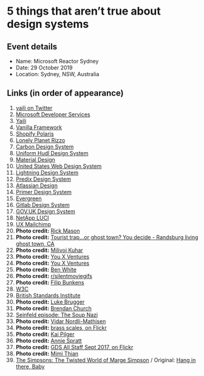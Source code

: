 # 5 things that aren’t true about design systems

## Event details

- Name: Microsoft Reactor Sydney
- Date: 29 October 2019
- Location: Sydney, NSW, Australia

## Links (in order of appearance)

1. [yaili on Twitter](https://twitter.com/yaili)
2. [Microsoft Developer Services](https://developer.microsoft.com/en-us/)
2. [Yaili](https://yaili.com)
5. [Vanilla Framework](https://vanillaframework.io/)
6. [Shopify Polaris](https://polaris.shopify.com/)
7. [Lonely Planet Rizzo](https://rizzo.lonelyplanet.com/styleguide/design-elements/colours)
8. [Carbon Design System](https://www.carbondesignsystem.com/)
9. [Uniform Hudl Design System](http://uniform.hudl.com/)
10. [Material Design](https://material.io/design/)
11. [United States Web Design System](https://designsystem.digital.gov/)
12. [Lightning Design System](https://lightningdesignsystem.com/)
13. [Predix Design System](https://www.predix-ui.com/#/home)
14. [Atlassian Design](https://www.atlassian.design/)
15. [Primer Design System](https://primer.style/)
16. [Evergreen](https://evergreen.segment.com/)
17. [Gitlab Design System](https://design.gitlab.com/)
18. [GOV.UK Design System](https://design-system.service.gov.uk/)
19. [NetApp LUCI](http://luci.netapp.com/archives/3_3_2/index.html)
20. [UX Mailchimp](https://ux.mailchimp.com/patterns/color)
21. **Photo credit:** [Rick Mason](https://unsplash.com/photos/2FaCKyEEtis)
22. **Photo credit:** [Tourist trap...or ghost town? You decide - Randsburg living ghost town, CA](https://www.flickr.com/photos/matthigh/1810616811/)
23. **Photo credit:** [Milivoj Kuhar](https://unsplash.com/photos/Te48TPzdcU8)
24. **Photo credit:** [You X Ventures](https://unsplash.com/photos/vbxyFxlgpjM)
25. **Photo credit:** [You X Ventures](https://unsplash.com/photos/Oalh2MojUuk)
26. **Photo credit:** [Ben White](https://unsplash.com/photos/7SRymDKKDus)
27. **Photo credit:** [r/silentmoviegifs](https://www.reddit.com/r/silentmoviegifs/comments/7vu1xd/railroads_are_a_great_prop_you_can_do_some_awful/)
28. **Photo credit:** [Filip Bunkens](https://unsplash.com/photos/MfA21vhkVLg)
29. [W3C](https://www.w3.org/)
30. [British Standards Institute](https://www.bsigroup.com/en-GB/)
31. **Photo credit:** [Luke Brugger](https://unsplash.com/photos/SHpbGW-sSYE)
32. **Photo credit:** [Brendan Church](https://unsplash.com/photos/pKeF6Tt3c08)
33. [Seinfeld episode: The Soup Nazi](https://en.wikipedia.org/wiki/The_Soup_Nazi)
34. **Photo credit:** [Vidar Nordli-Mathisen](https://unsplash.com/photos/cSsvUtTVr0Q)
35. **Photo credit:** [brass scales, on Flickr](https://www.flickr.com/photos/dorkymum/4293286116/)
36. **Photo credit:** [Kai Pilger](https://unsplash.com/photos/1k3vsv7iIIc)
37. **Photo credit:** [Annie Spratt](https://unsplash.com/photos/9VpI3gQ1iUo)
38. **Photo credit:** [GDS All Staff Sept 2017, on Flickr](https://www.flickr.com/photos/gdsteam/36759220184/)
39. **Photo credit:** [Mimi Thian](https://unsplash.com/photos/XWvqhWCAAoo)
40. [The Simpsons: The Twisted World of Marge Simpson](https://comb.io/io3rRa) / Original: [Hang in there, Baby](https://en.wikipedia.org/wiki/Hang_in_there,_Baby)
